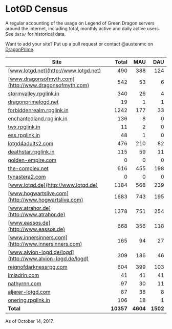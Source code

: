 # LotGD Census
A regular accounting of the usage on Legend of Green Dragon servers around the internet, including total, monthly active and daily active users. See `data/` for historical data.

Want to add your site? Put up a pull request or contact @austenmc on [DragonPrime](http://dragonprime.net).


Site | Total | MAU | DAU
--- | ---:| ---:| ---:
[www.lotgd.net](http://www.lotgd.net)|490|388|124
[www.dragonsofmyth.com](http://www.dragonsofmyth.com)|542|53|6
[stormvalley.rpglink.in](http://stormvalley.rpglink.in)|340|26|4
[dragonprimelogd.net](http://dragonprimelogd.net)|19|1|1
[forbiddenrealm.rpglink.in](http://forbiddenrealm.rpglink.in)|1242|177|33
[enchantedland.rpglink.in](http://enchantedland.rpglink.in)|136|8|0
[twx.rpglink.in](http://twx.rpglink.in)|11|2|0
[ess.rpglink.in](http://ess.rpglink.in)|48|1|0
[lotgd4adults2.com](http://lotgd4adults2.com)|476|210|82
[deathstar.rpglink.in](http://deathstar.rpglink.in)|115|59|11
[golden-empire.com](http://golden-empire.com)|0|0|0
[the-complex.net](http://the-complex.net)|616|455|198
[tynastera2.com](http://tynastera2.com)|0|0|0
[www.lotgd.de](http://www.lotgd.de)|1184|568|239
[www.hogwartslive.com](http://www.hogwartslive.com)|1683|743|195
[www.atrahor.de](http://www.atrahor.de)|1378|751|254
[www.eassos.de](http://www.eassos.de)|668|356|118
[www.innersinners.com](http://www.innersinners.com)|165|94|27
[www.alvion-logd.de/logd](http://www.alvion-logd.de/logd)|309|186|46
[reignofdarknessrpg.com](http://reignofdarknessrpg.com)|604|399|103
[imladrin.com](http://imladrin.com)|41|41|41
[nathyrnn.com](http://nathyrnn.com)|97|30|11
[aljerer-lotgd.com](http://aljerer-lotgd.com)|87|38|8
[onering.rpglink.in](http://onering.rpglink.in)|106|18|1
**Total**|**10357**|**4604**|**1502**

As of October 14, 2017.
